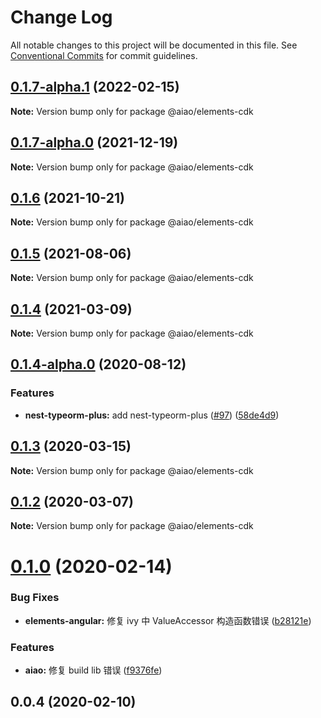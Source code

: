 # Change Log

All notable changes to this project will be documented in this file. See [Conventional Commits](https://conventionalcommits.org) for commit guidelines.

## [0.1.7-alpha.1](https://github.com/aiao-io/aiao/compare/@aiao/elements-cdk@0.1.6...@aiao/elements-cdk@0.1.7-alpha.1) (2022-02-15)

**Note:** Version bump only for package @aiao/elements-cdk

## [0.1.7-alpha.0](https://github.com/aiao-io/aiao/compare/@aiao/elements-cdk@0.1.4-alpha.0...@aiao/elements-cdk@0.1.7-alpha.0) (2021-12-19)

**Note:** Version bump only for package @aiao/elements-cdk

## [0.1.6](https://github.com/aiao-io/aiao/compare/@aiao/elements-cdk@0.1.4...@aiao/elements-cdk@0.1.6) (2021-10-21)

**Note:** Version bump only for package @aiao/elements-cdk

## [0.1.5](https://github.com/aiao-io/aiao/compare/@aiao/elements-cdk@0.1.4-alpha.0...@aiao/elements-cdk@0.1.5) (2021-08-06)

**Note:** Version bump only for package @aiao/elements-cdk

## [0.1.4](https://github.com/aiao-io/aiao/compare/@aiao/elements-cdk@0.1.4-alpha.0...@aiao/elements-cdk@0.1.4) (2021-03-09)

**Note:** Version bump only for package @aiao/elements-cdk

## [0.1.4-alpha.0](https://github.com/aiao-io/aiao/compare/@aiao/elements-cdk@0.1.3...@aiao/elements-cdk@0.1.4-alpha.0) (2020-08-12)

### Features

- **nest-typeorm-plus:** add nest-typeorm-plus ([#97](https://github.com/aiao-io/aiao/issues/97)) ([58de4d9](https://github.com/aiao-io/aiao/commit/58de4d9f6595824d86f59d4018ea4065c84f58fa))

## [0.1.3](https://github.com/aiao-io/aiao/compare/@aiao/elements-cdk@0.1.2...@aiao/elements-cdk@0.1.3) (2020-03-15)

**Note:** Version bump only for package @aiao/elements-cdk

## [0.1.2](https://github.com/aiao-io/aiao/compare/@aiao/elements-cdk@0.1.0...@aiao/elements-cdk@0.1.2) (2020-03-07)

**Note:** Version bump only for package @aiao/elements-cdk

# [0.1.0](https://github.com/aiao-io/aiao/compare/@aiao/elements-cdk@0.0.4...@aiao/elements-cdk@0.1.0) (2020-02-14)

### Bug Fixes

- **elements-angular:** 修复 ivy 中 ValueAccessor 构造函数错误 ([b28121e](https://github.com/aiao-io/aiao/commit/b28121e0f9cd73a04130a856028e7465c55c22fb))

### Features

- **aiao:** 修复 build lib 错误 ([f9376fe](https://github.com/aiao-io/aiao/commit/f9376fe1a4823cf18965187a50bc8eaad16eadfd))

## 0.0.4 (2020-02-10)

